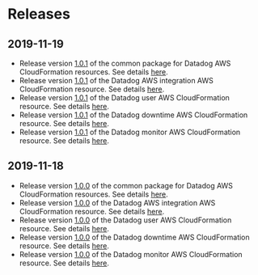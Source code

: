 # Releases

## 2019-11-19

- Release version [1.0.1](https://github.com/DataDog/datadog-cloudformation-resources/releases/tag/datadog-cloudformation-common-1.0.1) of the common package for Datadog AWS CloudFormation resources. See details [here](https://github.com/DataDog/datadog-cloudformation-resources/blob/master/datadog-cloudformation-common/CHANGELOG.md#101).
- Release version [1.0.1](https://github.com/DataDog/datadog-cloudformation-resources/releases/tag/datadog-integrations-aws-1.0.1) of the Datadog AWS integration AWS CloudFormation resource. See details [here](https://github.com/DataDog/datadog-cloudformation-resources/blob/master/datadog-integrations-aws-handler/CHANGELOG.md#101).
- Release version [1.0.1](https://github.com/DataDog/datadog-cloudformation-resources/releases/tag/datadog-iam-user-1.0.1) of the Datadog user AWS CloudFormation resource. See details [here](https://github.com/DataDog/datadog-cloudformation-resources/blob/master/datadog-iam-user-handler/CHANGELOG.md#101).
- Release version [1.0.1](https://github.com/DataDog/datadog-cloudformation-resources/releases/tag/datadog-monitors-downtime-1.0.1) of the Datadog downtime AWS CloudFormation resource. See details [here](https://github.com/DataDog/datadog-cloudformation-resources/blob/master/datadog-monitors-downtime-handler/CHANGELOG.md#101).
- Release version [1.0.1](https://github.com/DataDog/datadog-cloudformation-resources/releases/tag/datadog-monitors-monitor-1.0.1) of the Datadog monitor AWS CloudFormation resource. See details [here](https://github.com/DataDog/datadog-cloudformation-resources/blob/master/datadog-monitors-monitor-handler/CHANGELOG.md#101).


## 2019-11-18

- Release version [1.0.0](https://github.com/DataDog/datadog-cloudformation-resources/releases/tag/datadog-cloudformation-common-1.0.0) of the common package for Datadog AWS CloudFormation resources. See details [here](https://github.com/DataDog/datadog-cloudformation-resources/blob/master/datadog-cloudformation-common/CHANGELOG.md#100).
- Release version [1.0.0](https://github.com/DataDog/datadog-cloudformation-resources/releases/tag/datadog-integrations-aws-1.0.0) of the Datadog AWS integration AWS CloudFormation resource. See details [here](https://github.com/DataDog/datadog-cloudformation-resources/blob/master/datadog-integrations-aws-handler/CHANGELOG.md#100).
- Release version [1.0.0](https://github.com/DataDog/datadog-cloudformation-resources/releases/tag/datadog-iam-user-1.0.0) of the Datadog user AWS CloudFormation resource. See details [here](https://github.com/DataDog/datadog-cloudformation-resources/blob/master/datadog-iam-user-handler/CHANGELOG.md#100).
- Release version [1.0.0](https://github.com/DataDog/datadog-cloudformation-resources/releases/tag/datadog-monitors-downtime-1.0.0) of the Datadog downtime AWS CloudFormation resource. See details [here](https://github.com/DataDog/datadog-cloudformation-resources/blob/master/datadog-monitors-downtime-handler/CHANGELOG.md#100).
- Release version [1.0.0](https://github.com/DataDog/datadog-cloudformation-resources/releases/tag/datadog-monitors-monitor-1.0.0) of the Datadog monitor AWS CloudFormation resource. See details [here](https://github.com/DataDog/datadog-cloudformation-resources/blob/master/datadog-monitors-monitor-handler/CHANGELOG.md#100).
